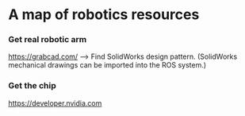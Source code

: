 # A map of robotics resources

### Get real robotic arm

https://grabcad.com/ --> Find SolidWorks design pattern. (SolidWorks mechanical drawings can be imported into the ROS system.)

### Get the chip 

https://developer.nvidia.com

###  
